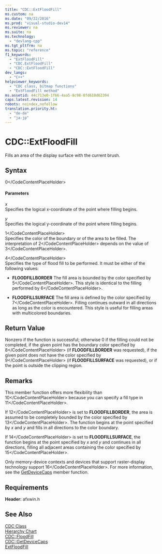 ```yaml
---
title: "CDC::ExtFloodFill"
ms.custom: na
ms.date: "09/22/2016"
ms.prod: "visual-studio-dev14"
ms.reviewer: na
ms.suite: na
ms.technology: 
  - "devlang-cpp"
ms.tgt_pltfrm: na
ms.topic: "reference"
f1_keywords: 
  - "ExtFloodFill"
  - "CDC.ExtFloodFill"
  - "CDC::ExtFloodFill"
dev_langs: 
  - "C++"
helpviewer_keywords: 
  - "CDC class, bitmap functions"
  - "ExtFloodFill method"
ms.assetid: 44c713e0-1f66-4aa5-8c98-8fd618d62394
caps.latest.revision: 14
robots: noindex,nofollow
translation.priority.ht: 
  - "de-de"
  - "ja-jp"
---
```

# CDC::ExtFloodFill
Fills an area of the display surface with the current brush.  
  
## Syntax  
  
<CodeContentPlaceHolder>0\</CodeContentPlaceHolder>  
#### Parameters  
 *x*  
 Specifies the logical x-coordinate of the point where filling begins.  
  
 *y*  
 Specifies the logical y-coordinate of the point where filling begins.  
  
 <CodeContentPlaceHolder>1\</CodeContentPlaceHolder>  
 Specifies the color of the boundary or of the area to be filled. The interpretation of <CodeContentPlaceHolder>2\</CodeContentPlaceHolder> depends on the value of <CodeContentPlaceHolder>3\</CodeContentPlaceHolder>.  
  
 <CodeContentPlaceHolder>4\</CodeContentPlaceHolder>  
 Specifies the type of flood fill to be performed. It must be either of the following values:  
  
-   **FLOODFILLBORDER** The fill area is bounded by the color specified by <CodeContentPlaceHolder>5\</CodeContentPlaceHolder>. This style is identical to the filling performed by <CodeContentPlaceHolder>6\</CodeContentPlaceHolder>.  
  
-   **FLOODFILLSURFACE** The fill area is defined by the color specified by <CodeContentPlaceHolder>7\</CodeContentPlaceHolder>. Filling continues outward in all directions as long as the color is encountered. This style is useful for filling areas with multicolored boundaries.  
  
## Return Value  
 Nonzero if the function is successful; otherwise 0 if the filling could not be completed, if the given point has the boundary color specified by <CodeContentPlaceHolder>8\</CodeContentPlaceHolder> (if **FLOODFILLBORDER** was requested), if the given point does not have the color specified by <CodeContentPlaceHolder>9\</CodeContentPlaceHolder> (if **FLOODFILLSURFACE** was requested), or if the point is outside the clipping region.  
  
## Remarks  
 This member function offers more flexibility than <CodeContentPlaceHolder>10\</CodeContentPlaceHolder> because you can specify a fill type in <CodeContentPlaceHolder>11\</CodeContentPlaceHolder>.  
  
 If <CodeContentPlaceHolder>12\</CodeContentPlaceHolder> is set to **FLOODFILLBORDER**, the area is assumed to be completely bounded by the color specified by <CodeContentPlaceHolder>13\</CodeContentPlaceHolder>. The function begins at the point specified by *x* and *y* and fills in all directions to the color boundary.  
  
 If <CodeContentPlaceHolder>14\</CodeContentPlaceHolder> is set to **FLOODFILLSURFACE**, the function begins at the point specified by *x* and *y* and continues in all directions, filling all adjacent areas containing the color specified by <CodeContentPlaceHolder>15\</CodeContentPlaceHolder>.  
  
 Only memory-device contexts and devices that support raster-display technology support <CodeContentPlaceHolder>16\</CodeContentPlaceHolder>. For more information, see the [GetDeviceCaps](../vs140/cdc--getdevicecaps.md) member function.  
  
## Requirements  
 **Header:** afxwin.h  
  
## See Also  
 [CDC Class](../vs140/cdc-class.md)   
 [Hierarchy Chart](../vs140/hierarchy-chart.md)   
 [CDC::FloodFill](../vs140/cdc--floodfill.md)   
 [CDC::GetDeviceCaps](../vs140/cdc--getdevicecaps.md)   
 [ExtFloodFill](http://msdn.microsoft.com/library/windows/desktop/dd162709)
